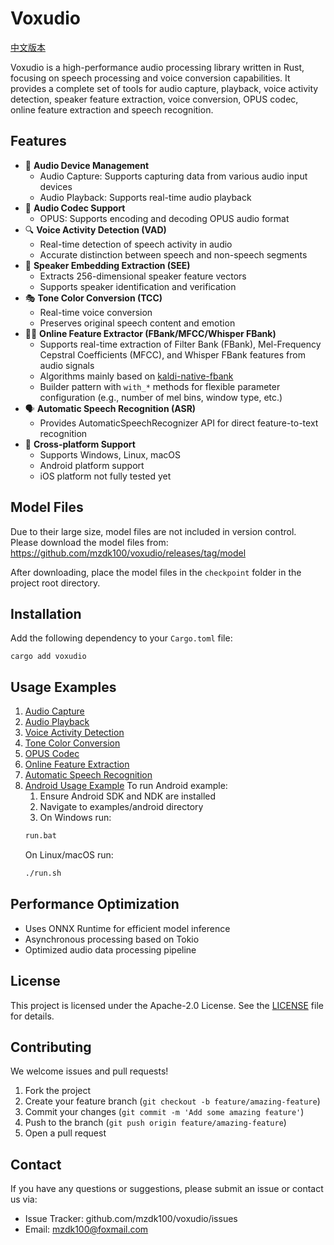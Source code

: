 # Voxudio

[中文版本](README.md)

Voxudio is a high-performance audio processing library written in Rust, focusing on speech processing and voice conversion capabilities. It provides a complete set of tools for audio capture, playback, voice activity detection, speaker feature extraction, voice conversion, OPUS codec, online feature extraction and speech recognition.

## Features

- 🎤 **Audio Device Management**
    - Audio Capture: Supports capturing data from various audio input devices
    - Audio Playback: Supports real-time audio playback
- 🎵 **Audio Codec Support**
    - OPUS: Supports encoding and decoding OPUS audio format
- 🔍 **Voice Activity Detection (VAD)**
    - Real-time detection of speech activity in audio
    - Accurate distinction between speech and non-speech segments
- 👤 **Speaker Embedding Extraction (SEE)**
    - Extracts 256-dimensional speaker feature vectors
    - Supports speaker identification and verification
- 🎭 **Tone Color Conversion (TCC)**
    - Real-time voice conversion
    - Preserves original speech content and emotion
- 🧑‍🔬 **Online Feature Extractor (FBank/MFCC/Whisper FBank)**
    - Supports real-time extraction of Filter Bank (FBank), Mel-Frequency Cepstral Coefficients (MFCC), and Whisper FBank features from audio signals
    - Algorithms mainly based on [kaldi-native-fbank](https://github.com/csukuangfj/kaldi-native-fbank)
    - Builder pattern with `with_*` methods for flexible parameter configuration (e.g., number of mel bins, window type, etc.)
- 🗣️ **Automatic Speech Recognition (ASR)**
    - Provides AutomaticSpeechRecognizer API for direct feature-to-text recognition
- 📱 **Cross-platform Support**
    - Supports Windows, Linux, macOS
    - Android platform support
    - iOS platform not fully tested yet

## Model Files

Due to their large size, model files are not included in version control. Please download the model files from:
https://github.com/mzdk100/voxudio/releases/tag/model

After downloading, place the model files in the `checkpoint` folder in the project root directory.

## Installation

Add the following dependency to your `Cargo.toml` file:

```shell
cargo add voxudio
```

## Usage Examples

1. [Audio Capture](examples/ac.rs)
2. [Audio Playback](examples/ap.rs)
3. [Voice Activity Detection](examples/vad.rs)
4. [Tone Color Conversion](examples/tcc.rs)
5. [OPUS Codec](examples/oc.rs)
6. [Online Feature Extraction](examples/offe.rs)
7. [Automatic Speech Recognition](examples/asr.rs)
8. [Android Usage Example](examples/android)
   To run Android example:
    1. Ensure Android SDK and NDK are installed
    2. Navigate to examples/android directory
    3. On Windows run:
   ```bash
   run.bat
   ```
   On Linux/macOS run:
   ```bash
   ./run.sh
   ```

## Performance Optimization

- Uses ONNX Runtime for efficient model inference
- Asynchronous processing based on Tokio
- Optimized audio data processing pipeline

## License

This project is licensed under the Apache-2.0 License. See the [LICENSE](../LICENSE) file for details.

## Contributing

We welcome issues and pull requests!

1. Fork the project
2. Create your feature branch (`git checkout -b feature/amazing-feature`)
3. Commit your changes (`git commit -m 'Add some amazing feature'`)
4. Push to the branch (`git push origin feature/amazing-feature`)
5. Open a pull request

## Contact

If you have any questions or suggestions, please submit an issue or contact us via:

- Issue Tracker: github.com/mzdk100/voxudio/issues
- Email: mzdk100@foxmail.com
